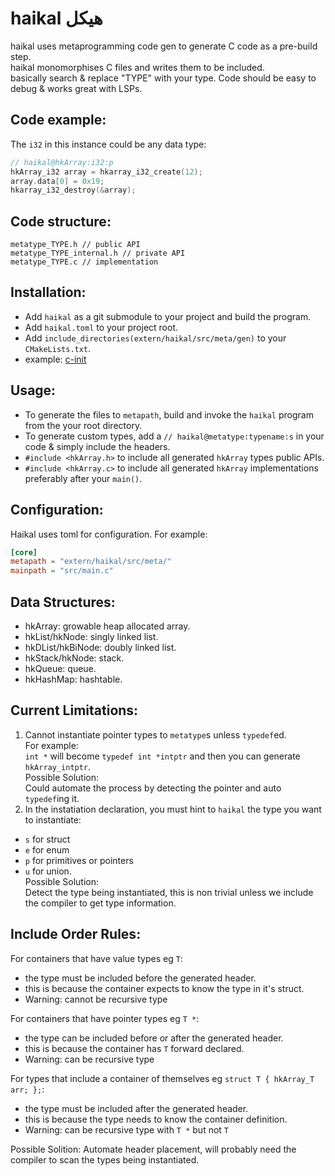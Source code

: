 # haikal هيكل
haikal uses metaprogramming code gen to generate C code as a pre-build step.  
haikal monomorphises C files and writes them to be included.  
basically search & replace "TYPE" with your type.
Code should be easy to debug & works great with LSPs.  
## Code example:  
The `i32` in this instance could be any data type:  
```c
// haikal@hkArray:i32:p
hkArray_i32 array = hkarray_i32_create(12);
array.data[0] = 0x19;
hkarray_i32_destroy(&array);
```  
## Code structure:
```
metatype_TYPE.h // public API
metatype_TYPE_internal.h // private API
metatype_TYPE.c // implementation
```
## Installation:
- Add `haikal` as a git submodule to your project and build the program.  
- Add `haikal.toml` to your project root.
- Add `include_directories(extern/haikal/src/meta/gen)` to your `CMakeLists.txt`.
- example: [c-init](https://github.com/IbrahimHindawi/c-init)
## Usage:
- To generate the files to `metapath`, build and invoke the `haikal` program from the your root directory.  
- To generate custom types, add a `// haikal@metatype:typename:s` in your code & simply include the headers.
- `#include <hkArray.h>` to include all generated `hkArray` types public APIs.
- `#include <hkArray.c>` to include all generated `hkArray` implementations preferably after your `main()`.
## Configuration:
Haikal uses toml for configuration. For example:  
```toml
[core]
metapath = "extern/haikal/src/meta/"
mainpath = "src/main.c"
```
## Data Structures:  
- hkArray: growable heap allocated array.
- hkList/hkNode: singly linked list.
- hkDList/hkBiNode: doubly linked list.
- hkStack/hkNode: stack.
- hkQueue: queue.
- hkHashMap: hashtable.
## Current Limitations:
1. Cannot instantiate pointer types to `metatype`s unless `typedef`ed.  
  For example:  
  `int *` will become `typedef int *intptr` and then you can generate `hkArray_intptr`.  
  Possible Solution:  
  Could automate the process by detecting the pointer and auto `typedef`ing it.  
3. In the instatiation declaration, you must hint to `haikal` the type you want to instantiate:
  - `s` for struct
  - `e` for enum
  - `p` for primitives or pointers
  - `u` for union.  
  Possible Solution:  
  Detect the type being instantiated, this is non trivial unless we include the compiler to get type information.
## Include Order Rules:
For containers that have value types eg `T`:
- the type must be included before the generated header.
- this is because the container expects to know the type in it's struct.
- Warning: cannot be recursive type

For containers that have pointer types eg `T *`:
- the type can be included before or after the generated header.
- this is because the container has `T` forward declared.
- Warning: can be recursive type

For types that include a container of themselves eg `struct T { hkArray_T arr; };`:
- the type must be included after the generated header.
- this is because the type needs to know the container definition.
- Warning: can be recursive type with `T *` but not `T`

Possible Solition: Automate header placement, will probably need the compiler to scan the types being instantiated.  
